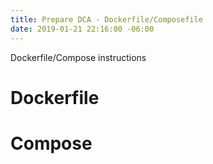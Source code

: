 ```yaml
---
title: Prepare DCA - Dockerfile/Composefile
date: 2019-01-21 22:16:00 -06:00
---
```


Dockerfile/Compose instructions
<!--more-->
# Dockerfile

# Compose